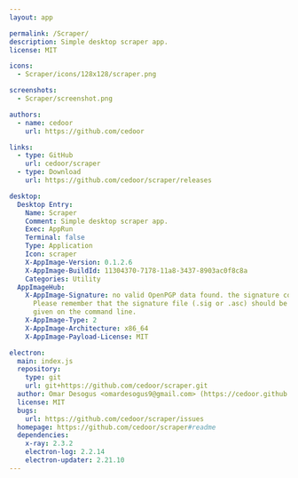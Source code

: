 ```yaml
---
layout: app

permalink: /Scraper/
description: Simple desktop scraper app.
license: MIT

icons:
  - Scraper/icons/128x128/scraper.png

screenshots:
  - Scraper/screenshot.png

authors:
  - name: cedoor
    url: https://github.com/cedoor

links:
  - type: GitHub
    url: cedoor/scraper
  - type: Download
    url: https://github.com/cedoor/scraper/releases

desktop:
  Desktop Entry:
    Name: Scraper
    Comment: Simple desktop scraper app.
    Exec: AppRun
    Terminal: false
    Type: Application
    Icon: scraper
    X-AppImage-Version: 0.1.2.6
    X-AppImage-BuildId: 11304370-7178-11a8-3437-8903ac0f8c8a
    Categories: Utility
  AppImageHub:
    X-AppImage-Signature: no valid OpenPGP data found. the signature could not be verified.
      Please remember that the signature file (.sig or .asc) should be the first file
      given on the command line.
    X-AppImage-Type: 2
    X-AppImage-Architecture: x86_64
    X-AppImage-Payload-License: MIT

electron:
  main: index.js
  repository:
    type: git
    url: git+https://github.com/cedoor/scraper.git
  author: Omar Desogus <omardesogus9@gmail.com> (https://cedoor.github.io)
  license: MIT
  bugs:
    url: https://github.com/cedoor/scraper/issues
  homepage: https://github.com/cedoor/scraper#readme
  dependencies:
    x-ray: 2.3.2
    electron-log: 2.2.14
    electron-updater: 2.21.10
---
```

